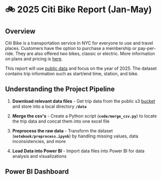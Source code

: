 # 🚲 2025 Citi Bike Report (Jan-May)

## Overview

Citi Bike is a transportation service in NYC for everyone to use and travel places. Customers have the option to purchase a membership or pay-per-ride. They are also offered two bikes, classic or electric. More information on plans and pricing is [here](https://citibikenyc.com/pricing). 

This report will use [public data](https://citibikenyc.com/system-data) and focus on the year of 2025. The dataset contains trip information such as start/end time, station, and bike.

## Understanding the Project Pipeline

1. **Download relevant data files** - Get trip data from the public s3 [bucket](https://s3.amazonaws.com/tripdata/index.html) and store into a local directory **`/data`**

2. **Merge the csv's** - Create a Python script (**`code/merge_csv.py`**) to locate the trip data and concat them into one excel file

3. **Preprocess the raw data** - Transform the dataset (**`notebook/preprocess.ipynb`**) by handling missing values, data inconsistencies, and more  

4. **Load Data into Power BI** - Import data files into Power BI for data analysis and visualizations 

## Power BI Dashboard